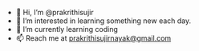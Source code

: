 - 👋 Hi, I’m @prakrithisujir
- 👀 I’m interested in learning something new each day. 
- 🌱 I’m currently learning coding
- 📫 Reach me at prakrithisujirnayak@gmail.com

<!---
prakrithisujir/prakrithisujir is a ✨ special ✨ repository because its `README.md` (this file) appears on your GitHub profile.
You can click the Preview link to take a look at your changes.
--->
